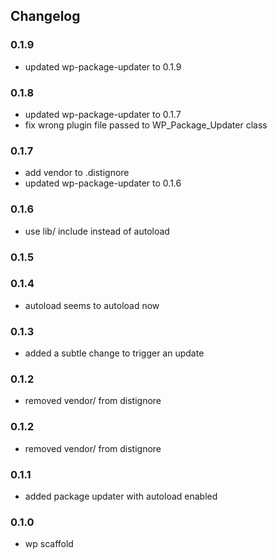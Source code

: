 ## Changelog

### 0.1.9
- updated wp-package-updater to 0.1.9

### 0.1.8
- updated wp-package-updater to 0.1.7
- fix wrong plugin file passed to WP_Package_Updater class

### 0.1.7
- add vendor to .distignore
- updated wp-package-updater to 0.1.6

### 0.1.6
- use lib/ include instead of autoload

### 0.1.5

### 0.1.4
- autoload seems to autoload now

### 0.1.3
- added a subtle change to trigger an update

### 0.1.2
- removed vendor/ from distignore

### 0.1.2
- removed vendor/ from distignore

### 0.1.1
- added package updater with autoload enabled

### 0.1.0
- wp scaffold

